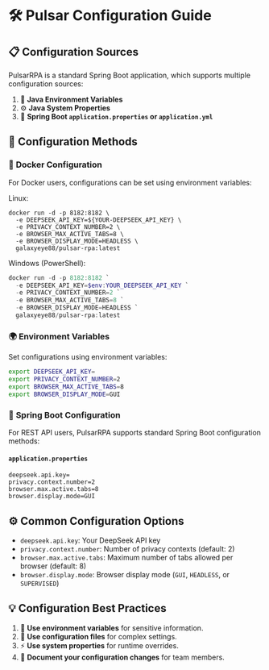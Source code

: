 # 🛠️ Pulsar Configuration Guide

## 📋 Configuration Sources

PulsarRPA is a standard Spring Boot application, which supports multiple configuration sources:

1. 🔧 **Java Environment Variables**
2. ⚙️ **Java System Properties**
3. 📝 **Spring Boot `application.properties` or `application.yml`**

## 🔧 Configuration Methods

### 🐳 **Docker Configuration**
For Docker users, configurations can be set using environment variables:

Linux:

```shell
docker run -d -p 8182:8182 \
  -e DEEPSEEK_API_KEY=${YOUR-DEEPSEEK_API_KEY} \
  -e PRIVACY_CONTEXT_NUMBER=2 \
  -e BROWSER_MAX_ACTIVE_TABS=8 \
  -e BROWSER_DISPLAY_MODE=HEADLESS \
  galaxyeye88/pulsar-rpa:latest
```

Windows (PowerShell):
```powershell
docker run -d -p 8182:8182 `
  -e DEEPSEEK_API_KEY=$env:YOUR_DEEPSEEK_API_KEY `
  -e PRIVACY_CONTEXT_NUMBER=2 `
  -e BROWSER_MAX_ACTIVE_TABS=8 `
  -e BROWSER_DISPLAY_MODE=HEADLESS `
  galaxyeye88/pulsar-rpa:latest
```

### 🌍 **Environment Variables**
Set configurations using environment variables:
```bash
export DEEPSEEK_API_KEY=
export PRIVACY_CONTEXT_NUMBER=2
export BROWSER_MAX_ACTIVE_TABS=8
export BROWSER_DISPLAY_MODE=GUI
```

### 📝 **Spring Boot Configuration**

For REST API users, PulsarRPA supports standard Spring Boot configuration methods:

#### `application.properties`
```properties
deepseek.api.key=
privacy.context.number=2
browser.max.active.tabs=8
browser.display.mode=GUI
```

## ⚙️ Common Configuration Options

- `deepseek.api.key`: Your DeepSeek API key
- `privacy.context.number`: Number of privacy contexts (default: 2)
- `browser.max.active.tabs`: Maximum number of tabs allowed per browser (default: 8)
- `browser.display.mode`: Browser display mode (`GUI`, `HEADLESS`, or `SUPERVISED`)

## 💡 Configuration Best Practices

1. 🔐 **Use environment variables** for sensitive information.
2. 📁 **Use configuration files** for complex settings.
3. ⚡ **Use system properties** for runtime overrides.
4. 📝 **Document your configuration changes** for team members.
